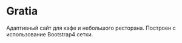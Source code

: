 # Gratia
Адаптивный сайт для кафе и небольшого ресторана.
Построен с использование Bootstrap4 сетки. 
